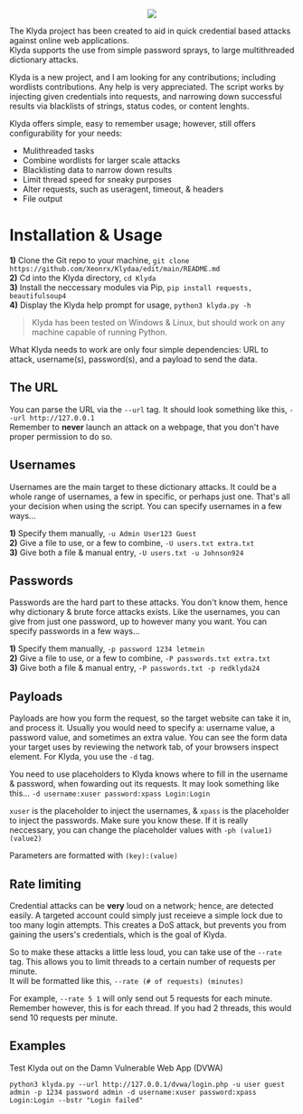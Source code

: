 <p align="center">
 <img src="https://github.com/Xeonrx/Resprayd/blob/main/img/fronticon.png">
 </p>

The Klyda project has been created to aid in quick credential based attacks against online web applications.<br />
Klyda supports the use from simple password sprays, to large multithreaded dictionary attacks.

Klyda is a new project, and I am looking for any contributions; including wordlists contributions. Any help is very appreciated.
The script works by injecting given credentials into requests, and narrowing down successful results via blacklists of strings, status codes, or content lenghts.

Klyda offers simple, easy to remember usage; however, still offers configurability for your needs:
- Mulithreaded tasks
- Combine wordlists for larger scale attacks
- Blacklisting data to narrow down results
- Limit thread speed for sneaky purposes
- Alter requests, such as useragent, timeout, & headers
- File output

# Installation & Usage
**1)** Clone the Git repo to your machine, `git clone https://github.com/Xeonrx/Klydaa/edit/main/README.md`<br />
**2)** Cd into the Klyda directory, `cd Klyda`<br />
**3)** Install the neccessary modules via Pip, `pip install requests, beautifulsoup4`<br />
**4)** Display the Klyda help prompt for usage, `python3 klyda.py -h`

>Klyda has been tested on Windows & Linux, but should work on any machine capable of running Python.


What Klyda needs to work are only four simple dependencies: URL to attack, username(s), password(s), and a payload to send the data.
## The URL
You can parse the URL via the ``--url`` tag. It should look something like this, `--url http://127.0.0.1`<br />
Remember to **never** launch an attack on a webpage, that you don't have proper permission to do so.
## Usernames
Usernames are the main target to these dictionary attacks. It could be a whole range of usernames, a few in specific, or perhaps just one.
That's all your decision when using the script. You can specify usernames in a few ways...

**1)** Specify them manually, `-u Admin User123 Guest`<br />
**2)** Give a file to use, or a few to combine, `-U users.txt extra.txt`<br />
**3)** Give both a file & manual entry, `-U users.txt -u Johnson924`
## Passwords
Passwords are the hard part to these attacks. You don't know them, hence why dictionary & brute force attacks exists. Like the usernames, you can
give from just one password, up to however many you want. You can specify passwords in a few ways...

**1)** Specify them manually, `-p password 1234 letmein`<br />
**2)** Give a file to use, or a few to combine, `-P passwords.txt extra.txt`<br />
**3)** Give both a file & manual entry, `-P passwords.txt -p redklyda24`
## Payloads
Payloads are how you form the request, so the target website can take it in, and process it. Usually you would need to specify a: username value, a password value, and sometimes an extra value. You can see the form data your target uses by reviewing the network tab, of your browsers inspect element. For Klyda, you use the `-d` tag.<br />

You need to use placeholders to Klyda knows where to fill in the username & password, when fowarding out its requests. It may look something like this...
`-d username:xuser password:xpass Login:Login`

`xuser` is the placeholder to inject the usernames, & `xpass` is the placeholder to inject the passwords. Make sure you know these. If it is really neccessary, 
you can change the placeholder values with `-ph (value1) (value2)`

Parameters are formatted with `(key):(value)`

## Rate limiting
Credential attacks can be **very** loud on a network; hence, are detected easily. A targeted account could simply just receieve a simple lock due to too many
login attempts. This creates a DoS attack, but prevents you from gaining the users's credentials, which is the goal of Klyda.

So to make these attacks a little less loud, you can take use of the `--rate` tag. This allows you to limit threads to a certain number of requests per minute.<br />
It will be formatted like this, `--rate (# of requests) (minutes)`

For example, `--rate 5 1` will only send out 5 requests for each minute. Remember however, this is for each thread. If you had 2 threads, this would send 10 requests per minute.

## Examples
Test Klyda out on the Damn Vulnerable Web App (DVWA)

`python3 klyda.py --url http://127.0.0.1/dvwa/login.php -u user guest admin -p 1234 password admin -d username:xuser password:xpass Login:Login --bstr "Login failed"`
